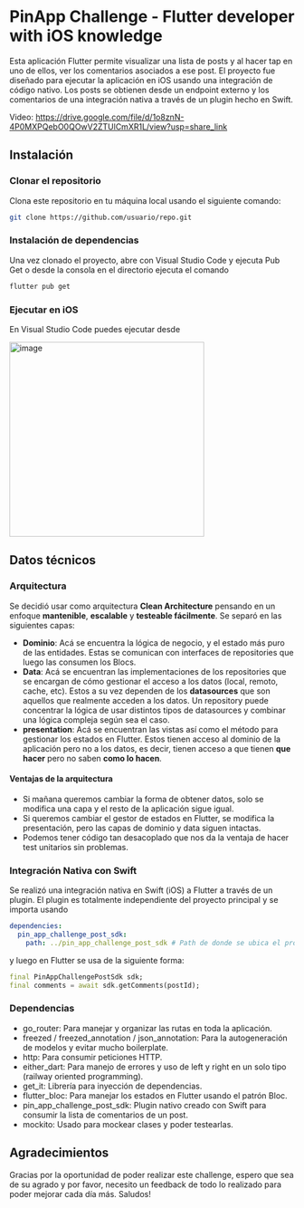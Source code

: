 # PinApp Challenge - Flutter developer with iOS knowledge

Esta aplicación Flutter permite visualizar una lista de posts y al hacer tap en uno de ellos, ver los comentarios asociados a ese post. El proyecto fue diseñado para ejecutar la aplicación en iOS usando una integración de código nativo. Los posts se obtienen desde un endpoint externo y los comentarios de una integración nativa a través de un plugin hecho en Swift.

Video: https://drive.google.com/file/d/1o8znN-4P0MXPQebO0QOwV2ZTUlCmXR1L/view?usp=share_link

## Instalación

### Clonar el repositorio
Clona este repositorio en tu máquina local usando el siguiente comando:

```bash
git clone https://github.com/usuario/repo.git
```

### Instalación de dependencias
Una vez clonado el proyecto, abre con Visual Studio Code y ejecuta Pub Get o desde la consola en el directorio ejecuta el comando 

```bash
flutter pub get
```

### Ejecutar en iOS
En Visual Studio Code puedes ejecutar desde 

<img width="344" alt="image" src="https://github.com/user-attachments/assets/53ff40d6-ff3f-4708-acff-7b9ae23a4a55">


## Datos técnicos

### Arquitectura
Se decidió usar como arquitectura **Clean Architecture** pensando en un enfoque **mantenible**, **escalable** y **testeable fácilmente**. Se separó en las siguientes capas:
- **Dominio**: Acá se encuentra la lógica de negocio, y el estado más puro de las entidades. Estas se comunican con interfaces de repositories que luego las consumen los Blocs.
- **Data**: Acá se encuentran las implementaciones de los repositories que se encargan de cómo gestionar el acceso a los datos (local, remoto, cache, etc). Estos a su vez dependen de los **datasources** que son aquellos que realmente acceden a los datos. Un repository puede concentrar la lógica de usar distintos tipos de datasources y combinar una lógica compleja según sea el caso.
- **presentation**: Acá se encuentran las vistas así como el método para gestionar los estados en Flutter. Estos tienen acceso al dominio de la aplicación pero no a los datos, es decir, tienen acceso a que tienen **que hacer** pero no saben **como lo hacen**. 

#### Ventajas de la arquitectura
- Si mañana queremos cambiar la forma de obtener datos, solo se modifica una capa y el resto de la aplicación sigue igual.
- Si queremos cambiar el gestor de estados en Flutter, se modifica la presentación, pero las capas de dominio y data siguen intactas.
- Podemos tener código tan desacoplado que nos da la ventaja de hacer test unitarios sin problemas.

### Integración Nativa con Swift
Se realizó una integración nativa en Swift (iOS) a Flutter a través de un plugin. El plugin es totalmente independiente del proyecto principal y se importa usando 
```yaml
dependencies:
  pin_app_challenge_post_sdk:
    path: ../pin_app_challenge_post_sdk # Path de donde se ubica el proyecto
```
y luego en Flutter se usa de la siguiente forma:
```dart
final PinAppChallengePostSdk sdk;
final comments = await sdk.getComments(postId);
```

### Dependencias
- go_router: Para manejar y organizar las rutas en toda la aplicación.
- freezed / freezed_annotation / json_annotation: Para la autogeneración de modelos y evitar mucho boilerplate.
- http: Para consumir peticiones HTTP.
- either_dart: Para manejo de errores y uso de left y right en un solo tipo (railway oriented programming).
- get_it: Librería para inyección de dependencias.
- flutter_bloc: Para manejar los estados en Flutter usando el patrón Bloc.
- pin_app_challenge_post_sdk: Plugin nativo creado con Swift para consumir la lista de comentarios de un post.
- mockito: Usado para mockear clases y poder testearlas.

## Agradecimientos
Gracias por la oportunidad de poder realizar este challenge, espero que sea de su agrado y por favor, necesito un feedback de todo lo realizado para poder mejorar cada día más. Saludos!
